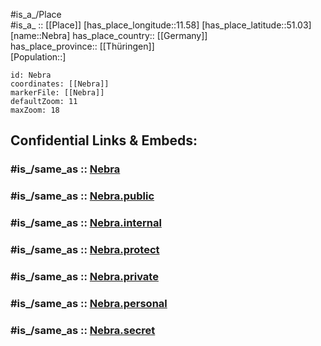 ﻿---
confidential: public
isDeleted: false
location:
- 51.03
- 11.58
mapmarker: city
mapzoom:
- 7
- 12
SpocWebEntityId: 32761
tags:
- geo/City
type: City
---

#is_a_/Place  
#is_a_ :: [[Place]] 
[has_place_longitude::11.58] 
[has_place_latitude::51.03] 
[name::Nebra] 
has_place_country:: [[Germany]]  
has_place_province:: [[Thüringen]]  
[Population::] 



```leaflet
id: Nebra
coordinates: [[Nebra]] 
markerFile: [[Nebra]] 
defaultZoom: 11 
maxZoom: 18
```


## Confidential Links & Embeds: 

### #is_/same_as :: [Nebra](/_Standards/Earth/Continent/Europe/Europe~Central/Germany/Germany~East/Thüringen/counties~TH/Weimarer_Land/cities~Weimarer_Land/Bad_Sulza/City/Nebra.md) 

### #is_/same_as :: [Nebra.public](/_public/Earth/Continent/Europe/Europe~Central/Germany/Germany~East/Thüringen/counties~TH/Weimarer_Land/cities~Weimarer_Land/Bad_Sulza/City/Nebra.public.md) 

### #is_/same_as :: [Nebra.internal](/_internal/Earth/Continent/Europe/Europe~Central/Germany/Germany~East/Thüringen/counties~TH/Weimarer_Land/cities~Weimarer_Land/Bad_Sulza/City/Nebra.internal.md) 

### #is_/same_as :: [Nebra.protect](/_protect/Earth/Continent/Europe/Europe~Central/Germany/Germany~East/Thüringen/counties~TH/Weimarer_Land/cities~Weimarer_Land/Bad_Sulza/City/Nebra.protect.md) 

### #is_/same_as :: [Nebra.private](/_private/Earth/Continent/Europe/Europe~Central/Germany/Germany~East/Thüringen/counties~TH/Weimarer_Land/cities~Weimarer_Land/Bad_Sulza/City/Nebra.private.md) 

### #is_/same_as :: [Nebra.personal](/_personal/Earth/Continent/Europe/Europe~Central/Germany/Germany~East/Thüringen/counties~TH/Weimarer_Land/cities~Weimarer_Land/Bad_Sulza/City/Nebra.personal.md) 

### #is_/same_as :: [Nebra.secret](/_secret/Earth/Continent/Europe/Europe~Central/Germany/Germany~East/Thüringen/counties~TH/Weimarer_Land/cities~Weimarer_Land/Bad_Sulza/City/Nebra.secret.md)

